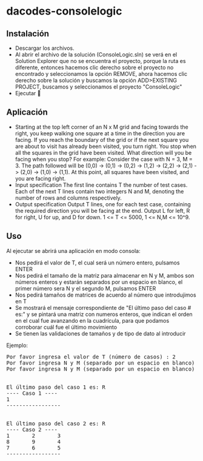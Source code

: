 # dacodes-consolelogic

## Instalación

* Descargar los archivos.
* Al abrir el archivo de la solución (ConsoleLogic.sln) se verá en el Solution Explorer que no se encuentra el proyecto,
  porque la ruta es diferente, entonces hacemos clic derecho sobre el proyecto no encontrado y seleccionamos la opción REMOVE,
  ahora hacemos clic derecho sobre la solución y buscamos la opción ADD>EXISTING PROJECT, buscamos y seleccionamos el proyecto "ConsoleLogic"
* Ejecutar 🚀

## Aplicación
* Starting at the top left corner of an N x M grid and facing towards the right, you keep walking one square at a time in the direction you are facing. If you reach the boundary of the grid or if the next square you are about to visit has already been visited, you turn right. You stop when all the squares in the grid have been visited. What direction will you be facing when you stop? For example: Consider the case with N = 3, M = 3. The path followed will be (0,0) -> (0,1) -> (0,2) -> (1,2) -> (2,2) -> (2,1) -> (2,0) -> (1,0) -> (1,1). At this point, all squares have been visited, and you are facing right.
* Input specification The first line contains T the number of test cases. Each of the next T lines contain two integers N and M, denoting the number of rows and columns respectively.
* Output specification Output T lines, one for each test case, containing the required direction you will be facing at the end. Output L for left, R for right, U for up, and D for down. 1 <= T <= 5000, 1 <= N,M <= 10^9.

## Uso
Al ejecutar se abrirá una aplicación en modo consola:
* Nos pedirá el valor de T, el cual será un número entero, pulsamos ENTER
* Nos pedirá el tamaño de la matriz para almacenar en N y M, ambos son números enteros y estarán separados por un espacio en blanco, el primer número sera N y el segundo M, pulsamos ENTER
* Nos pedirá tamaños de matrices de acuerdo al número que introdujimos en T
* Se mostrará el mensaje correspondiente de "El último paso del caso # es:" y se pintará una matriz con numeros enteros, que indican el orden en el cual fue avanzando en la cuadrícula, para que podamos corroborar cuál fue el último movimiento
* Se tienen las validaciones de tamaños y de tipo de dato al introducir

Ejemplo:
<pre>
Por favor ingresa el valor de T (número de casos) : 2
Por favor ingresa N y M (separado por un espacio en blanco) para el caso 1: 1 1
Por favor ingresa N y M (separado por un espacio en blanco) para el caso 2: 3 3


El último paso del caso 1 es: R
---- Caso 1 ----
1
-----------------


El último paso del caso 2 es: R
---- Caso 2 ----
1       2       3
8       9       4
7       6       5
-----------------

</pre

